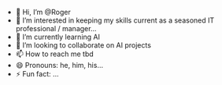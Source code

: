 - 👋 Hi, I’m @Roger
- 👀 I’m interested in keeping my skills current as a seasoned IT professional / manager...
- 🌱 I’m currently learning AI
- 💞️ I’m looking to collaborate on AI projects
- 📫 How to reach me tbd
- 😄 Pronouns: he, him, his...
- ⚡ Fun fact: ...

<!---
RogerMiltonCarter/RogerMiltonCarter is a ✨ special ✨ repository because its `README.md` (this file) appears on your GitHub profile.
You can click the Preview link to take a look at your changes.
--->
